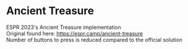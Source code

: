 # Ancient Treasure
ESPR 2023's Ancient Treasure implementation <br>
Original found here: https://espr.camp/ancient-treasure <br>
Number of buttons to press is reduced compared to the official solution
